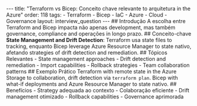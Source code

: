 --- title: "Terraform vs Bicep: Conceito chave relevante to arquitetura in the Azure" order: 118 tags: - Terraform - Bicep - IaC - Azure - Cloud - Governance layout: interview_question --- ## Introdução A escolha entre Terraform and Bicep impacta não apenas development, mas também governance, compliance and operações in longo prazo. ## Conceito-chave **State Management and Drift Detection**: Terraform usa state files to tracking, enquanto Bicep leverage Azure Resource Manager to state nativo, afetando strategies of drift detection and remediation. ## Tópicos Relevantes - State management approaches - Drift detection and remediation - Import capabilities - Rollback strategies - Team collaboration patterns ## Exemplo Prático Terraform with remote state in the Azure Storage to collaboration, drift detection via `terraform plan`. Bicep with what-if deployments and Azure Resource Manager to state nativo. ## Benefícios - Strategy adequada ao contexto - Colaboração eficiente - Drift management otimizado - Rollback capabilities - Governance aprimorada